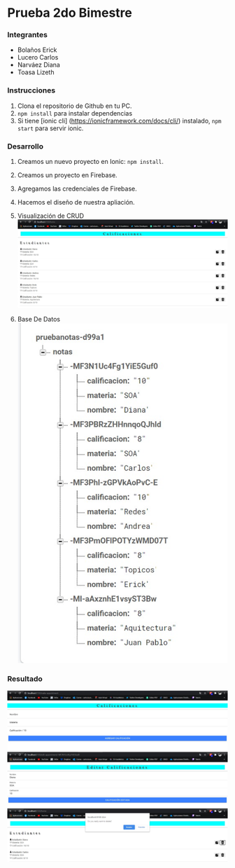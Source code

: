 # Prueba 2do Bimestre
### Integrantes
- Bolaños Erick
- Lucero Carlos 
- Narváez Diana
- Toasa Lizeth

### Instrucciones 

1. Clona el repositorio de Github en tu PC.
2. `npm install` para instalar dependencias
3. Si tiene [ionic cli] (https://ionicframework.com/docs/cli/) instalado, `npm start` para servir ionic.

### Desarrollo
1. Creamos un nuevo proyecto en Ionic: `npm install`.
2. Creamos un proyecto en Firebase.
3. Agregamos las credenciales de Firebase.
4. Hacemos el diseño de nuestra apliación.
7. Visualización de CRUD
![](https://raw.githubusercontent.com/CarlosIsma/Prueba1-2B-Topicos/master/imagenes/1.JPG)

8. Base De Datos
![](https://raw.githubusercontent.com/CarlosIsma/Prueba1-2B-Topicos/master/imagenes/5.JPG)


### Resultado
![](https://raw.githubusercontent.com/CarlosIsma/Prueba1-2B-Topicos/master/imagenes/2.JPG)
![](https://raw.githubusercontent.com/CarlosIsma/Prueba1-2B-Topicos/master/imagenes/3.JPG)
![](https://raw.githubusercontent.com/CarlosIsma/Prueba1-2B-Topicos/master/imagenes/4.JPG)
